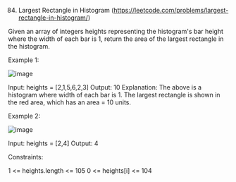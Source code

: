 84. Largest Rectangle in Histogram
(https://leetcode.com/problems/largest-rectangle-in-histogram/)

Given an array of integers heights representing the histogram's bar height where the width of each bar is 1, return the area of the largest rectangle in the histogram.

Example 1:

![image](https://user-images.githubusercontent.com/86401782/230961623-13b379e6-3e87-41a8-b8ee-3661d3e9db51.png)

Input: heights = [2,1,5,6,2,3]
Output: 10
Explanation: The above is a histogram where width of each bar is 1.
The largest rectangle is shown in the red area, which has an area = 10 units.

Example 2:

![image](https://user-images.githubusercontent.com/86401782/230961782-d94b437e-cc99-4595-b01a-f35a79ee8600.png)


Input: heights = [2,4]
Output: 4
 

Constraints:

1 <= heights.length <= 105
0 <= heights[i] <= 104
